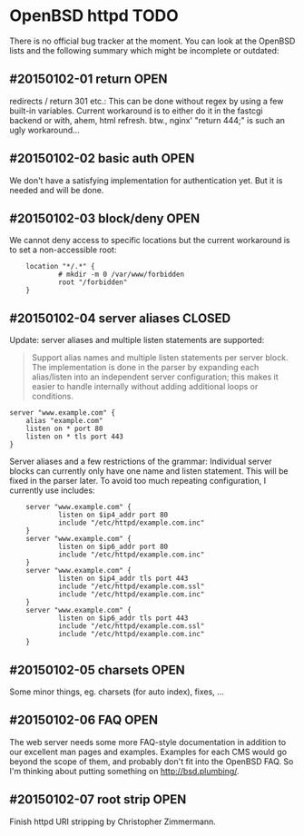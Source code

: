 OpenBSD httpd TODO
==================

There is no official bug tracker at the moment.  You can look at the
OpenBSD lists and the following summary which might be incomplete or
outdated:

#20150102-01 return **OPEN**
----------------------------

redirects / return 301 etc.: This can be done without regex by
using a few built-in variables.  Current workaround is to either do it
in the fastcgi backend or with, ahem, html refresh.  btw., nginx'
"return 444;" is such an ugly workaround...

#20150102-02 basic auth **OPEN**
--------------------------------

We don't have a satisfying implementation for authentication yet.  But
it is needed and will be done.

#20150102-03 block/deny **OPEN**
--------------------------------

We cannot deny access to specific locations but the current workaround
is to set a non-accessible root:

        location "*/.*" {
                # mkdir -m 0 /var/www/forbidden
                root "/forbidden"
        }

#20150102-04 server aliases **CLOSED**
---------------------------------------

Update: server aliases and multiple listen statements are supported:

> Support alias names and multiple listen statements per server block.
The implementation is done in the parser by expanding each
alias/listen into an independent server configuration; this makes it
easier to handle internally without adding additional loops or
conditions.

	server "www.example.com" {
		alias "example.com"
		listen on * port 80
		listen on * tls port 443
	}

Server aliases and a few restrictions of the grammar: Individual
server blocks can currently only have one name and listen statement.
This will be fixed in the parser later.  To avoid too much repeating
configuration, I currently use includes:

        server "www.example.com" {
                listen on $ip4_addr port 80
                include "/etc/httpd/example.com.inc"
        }
        server "www.example.com" {
                listen on $ip6_addr port 80
                include "/etc/httpd/example.com.inc"
        }
        server "www.example.com" {
                listen on $ip4_addr tls port 443
                include "/etc/httpd/example.com.ssl"
                include "/etc/httpd/example.com.inc"
        }
        server "www.example.com" {
                listen on $ip6_addr tls port 443
                include "/etc/httpd/example.com.ssl"
                include "/etc/httpd/example.com.inc"
        }

#20150102-05 charsets **OPEN**
------------------------------

Some minor things, eg. charsets (for auto index), fixes, ...

#20150102-06 FAQ **OPEN**
-------------------------

The web server needs some more FAQ-style documentation in addition to
our excellent man pages and examples.  Examples for each CMS would go
beyond the scope of them, and probably don't fit into the OpenBSD FAQ.
So I'm thinking about putting something on http://bsd.plumbing/.

#20150102-07 root strip **OPEN**
--------------------------------

Finish httpd URI stripping by Christopher Zimmermann.
